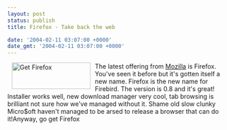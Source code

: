 ```yaml
---
layout: post
status: publish
title: Firefox - Take back the web

date: '2004-02-11 03:07:00 +0000'
date_gmt: '2004-02-11 03:07:00 +0000'
---
```

<a class="button" href="http://www.mozilla.org/products/firefox/" title="Get Firefox - Web Browsing Redefined"><img src="http://www.mozilla.org/products/firefox/buttons/getfirefox_large3.png" width="178" height="60" hspace=10 border="0" alt="Get Firefox" align="left"></a> The latest offering from <a href="http://www.mozilla.org">Mozilla</a> is Firefox. You've seen it before but it's gotten itself a new name. Firefox is the new name for Firebird. The version is 0.8 and it's great! Installer works well, new download manager very cool, tab browsing is brilliant not sure how we've managed without it. Shame old slow clunky Micro$oft haven't managed to be arsed to release a browser that can do it!Anyway, go get Firefox
